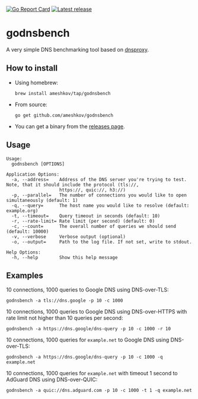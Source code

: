 [![Go Report Card](https://goreportcard.com/badge/github.com/ameshkov/godnsbench)](https://goreportcard.com/report/ameshkov/godnsbench)
[![Latest release](https://img.shields.io/github/release/ameshkov/godnsbench/all.svg)](https://github.com/ameshkov/godnsbench/releases)

# godnsbench

A very simple DNS benchmarking tool based on [dnsproxy](https://github.com/AdguardTeam/dnsproxy).

## How to install

* Using homebrew:
    ```
    brew install ameshkov/tap/godnsbench
    ```
* From source:
    ```
    go get github.com/ameshkov/godnsbench
    ```
* You can get a binary from the [releases page](https://github.com/ameshkov/godnsbench/releases).


## Usage

```shell
Usage:
  godnsbench [OPTIONS]

Application Options:
  -a, --address=    Address of the DNS server you're trying to test. Note, that it should include the protocol (tls://,
                    https://, quic://, h3://)
  -p, --parallel=   The number of connections you would like to open simultaneously (default: 1)
  -q, --query=      The host name you would like to resolve (default: example.org)
  -t, --timeout=    Query timeout in seconds (default: 10)
  -r, --rate-limit= Rate limit (per second) (default: 0)
  -c, --count=      The overall number of queries we should send (default: 10000)
  -v, --verbose     Verbose output (optional)
  -o, --output=     Path to the log file. If not set, write to stdout.

Help Options:
  -h, --help        Show this help message
```

## Examples

10 connections, 1000 queries to Google DNS using DNS-over-TLS:
```shell
godnsbench -a tls://dns.google -p 10 -c 1000
```

10 connections, 1000 queries to Google DNS using DNS-over-HTTPS with rate limit
not higher than 10 queries per second:
```shell
godnsbench -a https://dns.google/dns-query -p 10 -c 1000 -r 10
```

10 connections, 1000 queries for `example.net` to Google DNS using DNS-over-TLS:
```shell
godnsbench -a https://dns.google/dns-query -p 10 -c 1000 -q example.net
```

10 connections, 1000 queries for `example.net` with timeout 1 second to
AdGuard DNS using DNS-over-QUIC:
```shell
godnsbench -a quic://dns.adguard.com -p 10 -c 1000 -t 1 -q example.net
```
